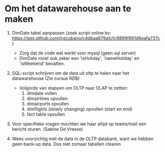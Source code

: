 # Om het datawarehouse aan te maken

1. DimDate tabel aanpassen (zoek script online bv: https://gist.github.com/jrgcubano/c4dbaa879a1cfc9899f961d6eafa737c)

   - Zorg dat de code wel werkt voor mysql (geen sql server)
   - DimDate moet ook zeker een 'isHoliday', 'nameHoliday' en 'isWeekend' bevatten.

2. SQL-script schrijven om de data uit oltp te halen naar het datawarehouse (Zie cursus RDB)

   - Volgorde van stappen om OLTP naar OLAP te zetten:
     1. dimdate vullen
     2. dimairlines opvullen
     3. dimairports opvullen
     4. dimflights (slowly changing) opvullen (start en end)
     5. fact table opvullen

3. Voor specifieke vragen mochten we haar altijd op teams/mail een bericht sturen. (Sabine De Vreese)

4. Wees voorzichtig met de data in de OLTP databank, want we hebben geen back-up data. Dus niet zomaar tabellen clearen
